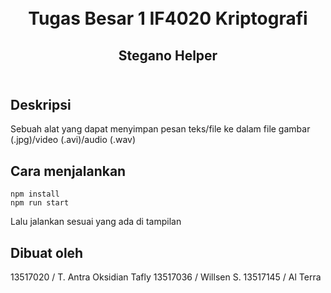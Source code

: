 <h1 align="center">
    <b>
        <br>
        Tugas Besar 1 IF4020 Kriptografi
        <br>
    </b>
</h1>

<h2 align="center">
    <b>
        Stegano Helper
        <br>
        <br>
    </b>
</h2>

## Deskripsi
Sebuah alat yang dapat menyimpan pesan teks/file ke dalam file gambar (.jpg)/video (.avi)/audio (.wav)

## Cara menjalankan
```
npm install
npm run start
```
Lalu jalankan sesuai yang ada di tampilan

## Dibuat oleh
13517020 / T. Antra Oksidian Tafly
13517036 / Willsen S.
13517145 / Al Terra